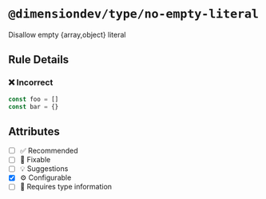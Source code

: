 <!-- begin title -->

# `@dimensiondev/type/no-empty-literal`

Disallow empty {array,object} literal

<!-- end title -->

## Rule Details

### :x: Incorrect

```ts
const foo = []
const bar = {}
```

## Attributes

<!-- begin attributes -->

- [ ] :white_check_mark: Recommended
- [ ] :wrench: Fixable
- [ ] :bulb: Suggestions
- [x] :gear: Configurable
- [ ] :thought_balloon: Requires type information

<!-- end attributes -->
